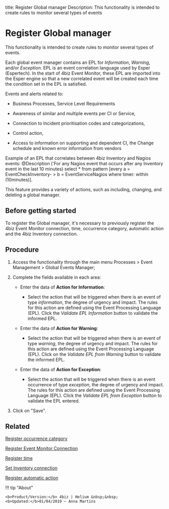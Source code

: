 title: Register Global manager
Description: This functionality is intended to create rules to monitor several types of
events
# Register Global manager

This functionality is intended to create rules to monitor several types of
events.

Each global event manager contains an EPL for *Information*, *Warning*, and/or
*Exception*. EPL is an event correlation language used by Esper (Espertech). In
the start of 4biz Event Monitor, these EPL are imported into the
Esper engine so that a new correlated event will be created each time the
condition set in the EPL is satisfied. 

Events and alerts related to: 

- Business Processes, Service Level Requirements 

- Awareness of similar and multiple events per CI or Service, 

- Connection to Incident prioritisation codes and categorizations,

- Control action, 

- Access to information on supporting and dependent CI, the Change schedule and known error information from vendors

Example of an EPL that correlates between
4biz Inventory and Nagios events: \@Description ('For any Nagios event that
occurs after any Inventory event in the last 10 minutes) select \* from pattern
[every a = EventCheckInventory- \> b = EventServiceNagios where timer: within
(10minutes)].

This feature provides a variety of actions, such as including, changing, and
deleting a global manager.

Before getting started
--------------------------

To register the Global manager, it's necessary to previously register the
4biz Event Monitor connection, time, occurrence category, automatic action
and the 4biz Inventory connection.

Procedure
-------------

1.  Access the functionality through the main menu Processes \> Event Management
    \> Global Events Manager;

2.  Complete the fields available in each area:

       - Enter the data of **Action for Information**:

         - Select the action that will be triggered when there is an event of type
           *information*, the degree of urgency and impact. The rules for this action
           are defined using the Event Processing Language (EPL). Click
           the *Validate EPL Information* button to validate the informed EPL.

       - Enter the data of **Action for Warning**:

         - Select the action that will be triggered when there is an event of type
           *warning*, the degree of urgency and impact. The rules for this action are
           defined using the Event Processing Language (EPL). Click on
           the *Validate EPL from Warning* button to validate the informed EPL.

       - Enter the data of **Action for Exception**:

         - Select the action that will be triggered when there is an event
           occurrence of type *exception*, the degree of urgency and impact. The
           rules for this action are defined using the Event Processing Language
           (EPL). Click the *Validate EPL from Exception* button to validate the EPL
           entered.


3.  Click on "Save".

Related
-------

[Register occurrence category](/en-us/4biz-helium/processes/event/configuration/register-occurence-category.html)

[Register Event Monitor Connection](/en-us/4biz-helium/processes/event/configuration/register-event-monitor-connection.html)

[Register time](/en-us/4biz-helium/processes/event/configuration/register-time.html)

[Set Inventory connection](/en-us/4biz-helium/processes/event/configuration/set-inventory-connection.html)

[Register automatic action](/en-us/4biz-helium/additional-features/automation-of-operation/configuration/register-automatic-action.html)


!!! tip "About"

    <b>Product/Version:</b> 4biz | Helium &nbsp;&nbsp;
    <b>Updated:</b>01/04/2019 – Anna Martins
 
